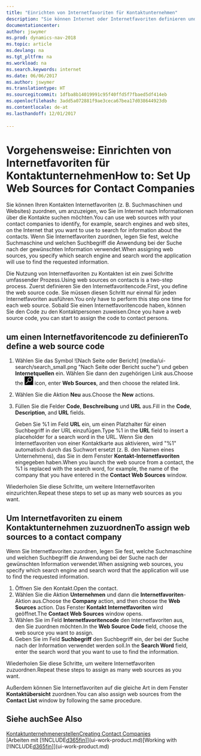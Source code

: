 ```yaml
---
title: "Einrichten von Internetfavoriten für Kontaktunternehmen"
description: "Sie können Internet oder Internetfavoriten definieren und diese einem Kontaktunternehmen zuordnen, die Ihnen helfen, zu identifizieren, wie Sie nach Informationen über die Kontakte suchen möchten."
documentationcenter: 
author: jswymer
ms.prod: dynamics-nav-2018
ms.topic: article
ms.devlang: na
ms.tgt_pltfrm: na
ms.workload: na
ms.search.keywords: internet
ms.date: 06/06/2017
ms.author: jswymer
ms.translationtype: HT
ms.sourcegitcommit: 1dfba8b14019991c95f40ffd5f7fbaed5df414eb
ms.openlocfilehash: 3add5a072881f9ae3ceca67bea17d038644923db
ms.contentlocale: de-at
ms.lasthandoff: 12/01/2017

---
```

# <a name="how-to-set-up-web-sources-for-contact-companies"></a><span data-ttu-id="96948-103">Vorgehensweise: Einrichten von Internetfavoriten für Kontaktunternehmen</span><span class="sxs-lookup"><span data-stu-id="96948-103">How to: Set Up Web Sources for Contact Companies</span></span>
<span data-ttu-id="96948-104">Sie können Ihren Kontakten Internetfavoriten (z. B. Suchmaschinen und Websites) zuordnen, um anzuzeigen, wo Sie im Internet nach Informationen über die Kontakte suchen möchten.</span><span class="sxs-lookup"><span data-stu-id="96948-104">You can use web sources with your contact companies to identify, for example, search engines and web sites, on the Internet that you want to use to search for information about the contacts.</span></span> <span data-ttu-id="96948-105">Wenn Sie Internetfavoriten zuordnen, legen Sie fest, welche Suchmaschine und welchen Suchbegriff die Anwendung bei der Suche nach der gewünschten Information verwendet.</span><span class="sxs-lookup"><span data-stu-id="96948-105">When assigning web sources, you specify which search engine and search word the application will use to find the requested information.</span></span>

<span data-ttu-id="96948-106">Die Nutzung von Internetfavoriten zu Kontakten ist ein zwei Schritte umfassender Prozess.</span><span class="sxs-lookup"><span data-stu-id="96948-106">Using web sources on contacts is a two-step process.</span></span> <span data-ttu-id="96948-107">Zuerst definieren Sie den Internetfavoritencode.</span><span class="sxs-lookup"><span data-stu-id="96948-107">First, you define the web source code.</span></span> <span data-ttu-id="96948-108">Sie müssen diesen Schritt nur einmal für jeden Internetfavoriten ausführen.</span><span class="sxs-lookup"><span data-stu-id="96948-108">You only have to perform this step one time for each web source.</span></span> <span data-ttu-id="96948-109">Sobald Sie einen Internetfavoritencode haben, können Sie den Code zu den Kontaktpersonen zuweisen.</span><span class="sxs-lookup"><span data-stu-id="96948-109">Once you have a web source code, you can start to assign the code to contact persons.</span></span>

## <a name="to-define-a-web-source-code"></a><span data-ttu-id="96948-110">um einen Internetfavoritencode zu definieren</span><span class="sxs-lookup"><span data-stu-id="96948-110">To define a web source code</span></span>
1. <span data-ttu-id="96948-111">Wählen Sie das Symbol ![Nach Seite oder Bericht] (media/ui-search/search_small.png "Nach Seite oder Bericht suche") und geben **Internetquellen** ein. Wählen Sie dann den zugehörigen Link aus.</span><span class="sxs-lookup"><span data-stu-id="96948-111">Choose the ![Search for Page or Report](media/ui-search/search_small.png "Search for Page or Report icon") icon, enter **Web Sources**, and then choose the related link.</span></span>
2. <span data-ttu-id="96948-112">Wählen Sie die Aktion **Neu** aus.</span><span class="sxs-lookup"><span data-stu-id="96948-112">Choose the **New** actions.</span></span>
3. <span data-ttu-id="96948-113">Füllen Sie die Felder **Code**, **Beschreibung** und **URL** aus.</span><span class="sxs-lookup"><span data-stu-id="96948-113">Fill in the **Code**, **Description**, and **URL** fields.</span></span>

    <span data-ttu-id="96948-114">Geben Sie %1 im Feld **URL** ein, um einen Platzhalter für einen Suchbegriff in der URL einzufügen.</span><span class="sxs-lookup"><span data-stu-id="96948-114">Type %1 in the **URL** field to insert a placeholder for a search word in the URL.</span></span> <span data-ttu-id="96948-115">Wenn Sie den Internetfavoriten von einer Kontaktkarte aus aktivieren, wird "%1" automatisch durch das Suchwort ersetzt (z. B. den Namen eines Unternehmens), das Sie in dem Fenster **Kontakt-Internetfavoriten** eingegeben haben.</span><span class="sxs-lookup"><span data-stu-id="96948-115">When you launch the web source from a contact, the %1 is replaced with the search word, for example, the name of the company that you have entered in the **Contact Web Sources** window.</span></span>

<span data-ttu-id="96948-116">Wiederholen Sie diese Schritte, um weitere Internetfavoriten einzurichten.</span><span class="sxs-lookup"><span data-stu-id="96948-116">Repeat these steps to set up as many web sources as you want.</span></span>

## <a name="to-assign-web-sources-to-a-contact-company"></a><span data-ttu-id="96948-117">Um Internetfavoriten zu einem Kontaktunternehmen zuzuordnen</span><span class="sxs-lookup"><span data-stu-id="96948-117">To assign web sources to a contact company</span></span>
<span data-ttu-id="96948-118">Wenn Sie Internetfavoriten zuordnen, legen Sie fest, welche Suchmaschine und welchen Suchbegriff die Anwendung bei der Suche nach der gewünschten Information verwendet.</span><span class="sxs-lookup"><span data-stu-id="96948-118">When assigning web sources, you specify which search engine and search word that the application will use to find the requested information.</span></span>

1. <span data-ttu-id="96948-119">Öffnen Sie den Kontakt.</span><span class="sxs-lookup"><span data-stu-id="96948-119">Open the contact.</span></span>
2. <span data-ttu-id="96948-120">Wählen Sie die Aktion **Unternehmen** und dann die **Internetfavoriten**-Aktion aus.</span><span class="sxs-lookup"><span data-stu-id="96948-120">Choose the **Company** action, and then choose the **Web Sources** action.</span></span> <span data-ttu-id="96948-121">Das Fenster **Kontakt Internetfavoriten** wird geöffnet.</span><span class="sxs-lookup"><span data-stu-id="96948-121">The **Contact Web Sources** window opens.</span></span>
3. <span data-ttu-id="96948-122">Wählen Sie im Feld **Internetfavoritencode** den Internetfavoriten aus, den Sie zuordnen möchten.</span><span class="sxs-lookup"><span data-stu-id="96948-122">In the **Web Source Code** field, choose the web source you want to assign.</span></span>
4. <span data-ttu-id="96948-123">Geben Sie im Feld **Suchbegriff** den Suchbegriff ein, der bei der Suche nach der Information verwendet werden soll.</span><span class="sxs-lookup"><span data-stu-id="96948-123">In the **Search Word** field, enter the search word that you want to use to find the information.</span></span>

<span data-ttu-id="96948-124">Wiederholen Sie diese Schritte, um weitere Internetfavoriten zuzuordnen.</span><span class="sxs-lookup"><span data-stu-id="96948-124">Repeat these steps to assign as many web sources as you want.</span></span>

<span data-ttu-id="96948-125">Außerdem können Sie Internetfavoriten auf die gleiche Art in dem Fenster **Kontaktübersicht** zuordnen.</span><span class="sxs-lookup"><span data-stu-id="96948-125">You can also assign web sources from the **Contact List** window by following the same procedure.</span></span>

## <a name="see-also"></a><span data-ttu-id="96948-126">Siehe auch</span><span class="sxs-lookup"><span data-stu-id="96948-126">See Also</span></span>
[<span data-ttu-id="96948-127">Kontaktunternehmenerstellen</span><span class="sxs-lookup"><span data-stu-id="96948-127">Creating Contact Companies</span></span>](marketing-create-contact-companies.md)  
<span data-ttu-id="96948-128">[Arbeiten mit [!INCLUDE[d365fin](includes/d365fin_md.md)]](ui-work-product.md)</span><span class="sxs-lookup"><span data-stu-id="96948-128">[Working with [!INCLUDE[d365fin](includes/d365fin_md.md)]](ui-work-product.md)</span></span>

